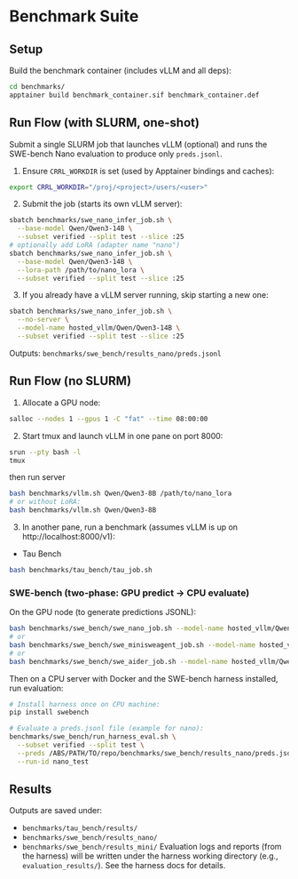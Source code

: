 # Benchmark Suite

## Setup

Build the benchmark container (includes vLLM and all deps):

```bash
cd benchmarks/
apptainer build benchmark_container.sif benchmark_container.def
```

## Run Flow (with SLURM, one-shot)

Submit a single SLURM job that launches vLLM (optional) and runs the SWE-bench Nano evaluation to produce only `preds.jsonl`.

1) Ensure `CRRL_WORKDIR` is set (used by Apptainer bindings and caches):
```bash
export CRRL_WORKDIR="/proj/<project>/users/<user>"
```

2) Submit the job (starts its own vLLM server):
```bash
sbatch benchmarks/swe_nano_infer_job.sh \
  --base-model Qwen/Qwen3-14B \
  --subset verified --split test --slice :25
# optionally add LoRA (adapter name "nano")
sbatch benchmarks/swe_nano_infer_job.sh \
  --base-model Qwen/Qwen3-14B \
  --lora-path /path/to/nano_lora \
  --subset verified --split test --slice :25
```

3) If you already have a vLLM server running, skip starting a new one:
```bash
sbatch benchmarks/swe_nano_infer_job.sh \
  --no-server \
  --model-name hosted_vllm/Qwen/Qwen3-14B \
  --subset verified --split test --slice :25
```

Outputs: `benchmarks/swe_bench/results_nano/preds.jsonl`

## Run Flow (no SLURM)

1) Allocate a GPU node:
```bash
salloc --nodes 1 --gpus 1 -C "fat" --time 08:00:00
```

2) Start tmux and launch vLLM in one pane on port 8000:
```bash
srun --pty bash -l
tmux
```
then run server
```bash
bash benchmarks/vllm.sh Qwen/Qwen3-8B /path/to/nano_lora
# or without LoRA:
bash benchmarks/vllm.sh Qwen/Qwen3-8B
```

3) In another pane, run a benchmark (assumes vLLM is up on http://localhost:8000/v1):

- Tau Bench
```bash
bash benchmarks/tau_bench/tau_job.sh
```

### SWE-bench (two-phase: GPU predict -> CPU evaluate)

On the GPU node (to generate predictions JSONL):
```bash
bash benchmarks/swe_bench/swe_nano_job.sh --model-name hosted_vllm/Qwen/Qwen3-8B
# or
bash benchmarks/swe_bench/swe_minisweagent_job.sh --model-name hosted_vllm/Qwen/Qwen3-8B
# or
bash benchmarks/swe_bench/swe_aider_job.sh --model-name hosted_vllm/Qwen/Qwen3-8B
```

Then on a CPU server with Docker and the SWE-bench harness installed, run evaluation:
```bash
# Install harness once on CPU machine:
pip install swebench

# Evaluate a preds.jsonl file (example for nano):
benchmarks/swe_bench/run_harness_eval.sh \
  --subset verified --split test \
  --preds /ABS/PATH/TO/repo/benchmarks/swe_bench/results_nano/preds.jsonl \
  --run-id nano_test
```

## Results

Outputs are saved under:
- `benchmarks/tau_bench/results/`
- `benchmarks/swe_bench/results_nano/`
- `benchmarks/swe_bench/results_mini/`
Evaluation logs and reports (from the harness) will be written under the harness working directory (e.g., `evaluation_results/`). See the harness docs for details.